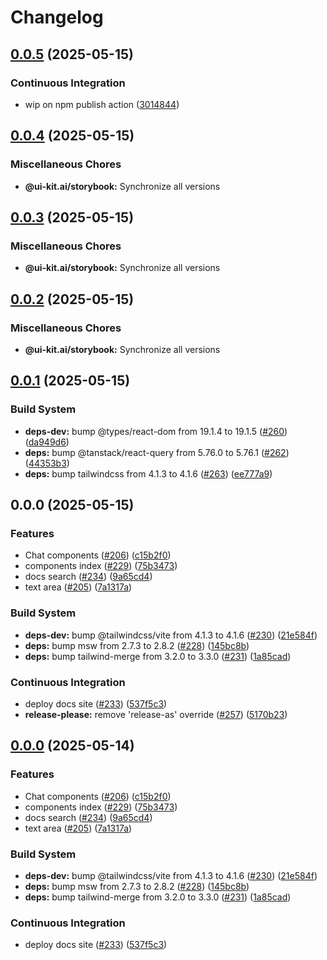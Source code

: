 # Changelog

## [0.0.5](https://github.com/alex-mcgovern/ui-kit.ai/compare/@ui-kit.ai/storybook@v0.0.4...@ui-kit.ai/storybook@v0.0.5) (2025-05-15)


### Continuous Integration

* wip on npm publish action ([3014844](https://github.com/alex-mcgovern/ui-kit.ai/commit/301484489287eb14713b16a28fba686e5c5040eb))

## [0.0.4](https://github.com/alex-mcgovern/ui-kit.ai/compare/@ui-kit.ai/storybook@v0.0.3...@ui-kit.ai/storybook@v0.0.4) (2025-05-15)


### Miscellaneous Chores

* **@ui-kit.ai/storybook:** Synchronize all versions

## [0.0.3](https://github.com/alex-mcgovern/ui-kit.ai/compare/@ui-kit.ai/storybook@v0.0.2...@ui-kit.ai/storybook@v0.0.3) (2025-05-15)


### Miscellaneous Chores

* **@ui-kit.ai/storybook:** Synchronize all versions

## [0.0.2](https://github.com/alex-mcgovern/ui-kit.ai/compare/@ui-kit.ai/storybook@v0.0.1...@ui-kit.ai/storybook@v0.0.2) (2025-05-15)


### Miscellaneous Chores

* **@ui-kit.ai/storybook:** Synchronize all versions

## [0.0.1](https://github.com/alex-mcgovern/ui-kit.ai/compare/@ui-kit.ai/storybook@v0.0.0...@ui-kit.ai/storybook@v0.0.1) (2025-05-15)


### Build System

* **deps-dev:** bump @types/react-dom from 19.1.4 to 19.1.5 ([#260](https://github.com/alex-mcgovern/ui-kit.ai/issues/260)) ([da949d6](https://github.com/alex-mcgovern/ui-kit.ai/commit/da949d6de645abd5d5c37b14cb3d620c8f6de896))
* **deps:** bump @tanstack/react-query from 5.76.0 to 5.76.1 ([#262](https://github.com/alex-mcgovern/ui-kit.ai/issues/262)) ([44353b3](https://github.com/alex-mcgovern/ui-kit.ai/commit/44353b327446c038c6a35a3d46211fd5b052e532))
* **deps:** bump tailwindcss from 4.1.3 to 4.1.6 ([#263](https://github.com/alex-mcgovern/ui-kit.ai/issues/263)) ([ee777a9](https://github.com/alex-mcgovern/ui-kit.ai/commit/ee777a9a596d03f1aa35f13ba737bd6e1fbb97d7))

## 0.0.0 (2025-05-15)


### Features

* Chat components ([#206](https://github.com/alex-mcgovern/ui-kit.ai/issues/206)) ([c15b2f0](https://github.com/alex-mcgovern/ui-kit.ai/commit/c15b2f0df4dbd0c4123a08504704804689511259))
* components index ([#229](https://github.com/alex-mcgovern/ui-kit.ai/issues/229)) ([75b3473](https://github.com/alex-mcgovern/ui-kit.ai/commit/75b3473f3639dffc0901eeb0735492abeb293161))
* docs search ([#234](https://github.com/alex-mcgovern/ui-kit.ai/issues/234)) ([9a65cd4](https://github.com/alex-mcgovern/ui-kit.ai/commit/9a65cd4b3a05787cb7c9da77baa2617aed25b89c))
* text area ([#205](https://github.com/alex-mcgovern/ui-kit.ai/issues/205)) ([7a1317a](https://github.com/alex-mcgovern/ui-kit.ai/commit/7a1317a9b9a7b997e97ab59c60c16f78bedf9724))


### Build System

* **deps-dev:** bump @tailwindcss/vite from 4.1.3 to 4.1.6 ([#230](https://github.com/alex-mcgovern/ui-kit.ai/issues/230)) ([21e584f](https://github.com/alex-mcgovern/ui-kit.ai/commit/21e584f775c6e93c10f9a45542da1db043a1b2b2))
* **deps:** bump msw from 2.7.3 to 2.8.2 ([#228](https://github.com/alex-mcgovern/ui-kit.ai/issues/228)) ([145bc8b](https://github.com/alex-mcgovern/ui-kit.ai/commit/145bc8bcc06455dbb303abfa51e2b9a6ba5c2c34))
* **deps:** bump tailwind-merge from 3.2.0 to 3.3.0 ([#231](https://github.com/alex-mcgovern/ui-kit.ai/issues/231)) ([1a85cad](https://github.com/alex-mcgovern/ui-kit.ai/commit/1a85cadcf0e3e31b52ac627b18b97b0d07019f86))


### Continuous Integration

* deploy docs site ([#233](https://github.com/alex-mcgovern/ui-kit.ai/issues/233)) ([537f5c3](https://github.com/alex-mcgovern/ui-kit.ai/commit/537f5c32070c98826f1e99127863200d58f9eccd))
* **release-please:** remove 'release-as' override ([#257](https://github.com/alex-mcgovern/ui-kit.ai/issues/257)) ([5170b23](https://github.com/alex-mcgovern/ui-kit.ai/commit/5170b236357566805253a8cfa35c5d57995e49a7))

## [0.0.0](https://github.com/alex-mcgovern/ui-kit.ai/compare/@ui-kit.ai/storybook-v0.0.0-alpha.3...@ui-kit.ai/storybook@v0.0.0) (2025-05-14)


### Features

* Chat components ([#206](https://github.com/alex-mcgovern/ui-kit.ai/issues/206)) ([c15b2f0](https://github.com/alex-mcgovern/ui-kit.ai/commit/c15b2f0df4dbd0c4123a08504704804689511259))
* components index ([#229](https://github.com/alex-mcgovern/ui-kit.ai/issues/229)) ([75b3473](https://github.com/alex-mcgovern/ui-kit.ai/commit/75b3473f3639dffc0901eeb0735492abeb293161))
* docs search ([#234](https://github.com/alex-mcgovern/ui-kit.ai/issues/234)) ([9a65cd4](https://github.com/alex-mcgovern/ui-kit.ai/commit/9a65cd4b3a05787cb7c9da77baa2617aed25b89c))
* text area ([#205](https://github.com/alex-mcgovern/ui-kit.ai/issues/205)) ([7a1317a](https://github.com/alex-mcgovern/ui-kit.ai/commit/7a1317a9b9a7b997e97ab59c60c16f78bedf9724))


### Build System

* **deps-dev:** bump @tailwindcss/vite from 4.1.3 to 4.1.6 ([#230](https://github.com/alex-mcgovern/ui-kit.ai/issues/230)) ([21e584f](https://github.com/alex-mcgovern/ui-kit.ai/commit/21e584f775c6e93c10f9a45542da1db043a1b2b2))
* **deps:** bump msw from 2.7.3 to 2.8.2 ([#228](https://github.com/alex-mcgovern/ui-kit.ai/issues/228)) ([145bc8b](https://github.com/alex-mcgovern/ui-kit.ai/commit/145bc8bcc06455dbb303abfa51e2b9a6ba5c2c34))
* **deps:** bump tailwind-merge from 3.2.0 to 3.3.0 ([#231](https://github.com/alex-mcgovern/ui-kit.ai/issues/231)) ([1a85cad](https://github.com/alex-mcgovern/ui-kit.ai/commit/1a85cadcf0e3e31b52ac627b18b97b0d07019f86))


### Continuous Integration

* deploy docs site ([#233](https://github.com/alex-mcgovern/ui-kit.ai/issues/233)) ([537f5c3](https://github.com/alex-mcgovern/ui-kit.ai/commit/537f5c32070c98826f1e99127863200d58f9eccd))
